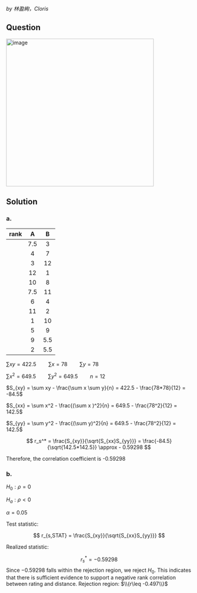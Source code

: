 *by 林盈絢，Cloris*

## Question

<img width="400" alt="image" src="https://github.com/user-attachments/assets/84093f50-dfbd-454d-842c-6dab609a1a87" />

## Solution
### a.

|rank| A | B |
|:--:|:-:|:-:|
|    |7.5| 3 |
|    | 4 | 7 |
|    | 3 |12 |
|    |12 | 1 |
|    | 10| 8 | 
|    |7.5|11 |
|    | 6 | 4 |
|    |11 | 2 |
|    | 1 |10 | 
|    | 5 | 9 |
|    | 9 |5.5|
|    | 2 |5.5|
  
$\sum xy = 422.5 \quad \quad \sum x = 78 \quad \quad \sum y = 78$  
  
$\sum x^2 = 649.5 \quad \quad \sum y^2 = 649.5 \quad \quad n = 12$  

$S_{xy} = \sum xy - \frac{\sum x \sum y}{n} = 422.5 - \frac{78*78}{12} = -84.5$  
  
$S_{xx} = \sum x^2 - \frac{(\sum x )^2}{n} = 649.5 - \frac{78^2}{12} = 142.5$  

$S_{yy} = \sum y^2 - \frac{(\sum y)^2}{n} = 649.5 - \frac{78^2}{12} = 142.5$ 

$$
r_s^* = \frac{S_{xy}}{\sqrt{S_{xx}S_{yy}}} = \frac{-84.5}{\sqrt{142.5*142.5}} \approx - 0.59298
$$

Therefore, the correlation coefficient is -0.59298

### b.
$H_0: \rho = 0$

$H_a: \rho < 0$

$\alpha = 0.05$

Test statistic:

$$
r_{s,STAT} = \frac{S_{xy}}{\sqrt{S_{xx}S_{yy}}}
$$

Realized statistic:

$$
r_s^* = - 0.59298
$$
Since $-0.59298$ falls within the rejection region, we reject $H_0$. This indicates that there is sufficient evidence to support a negative rank correlation between rating and distance.
Rejection region:  $\\{r\leq -0.497\\}$
